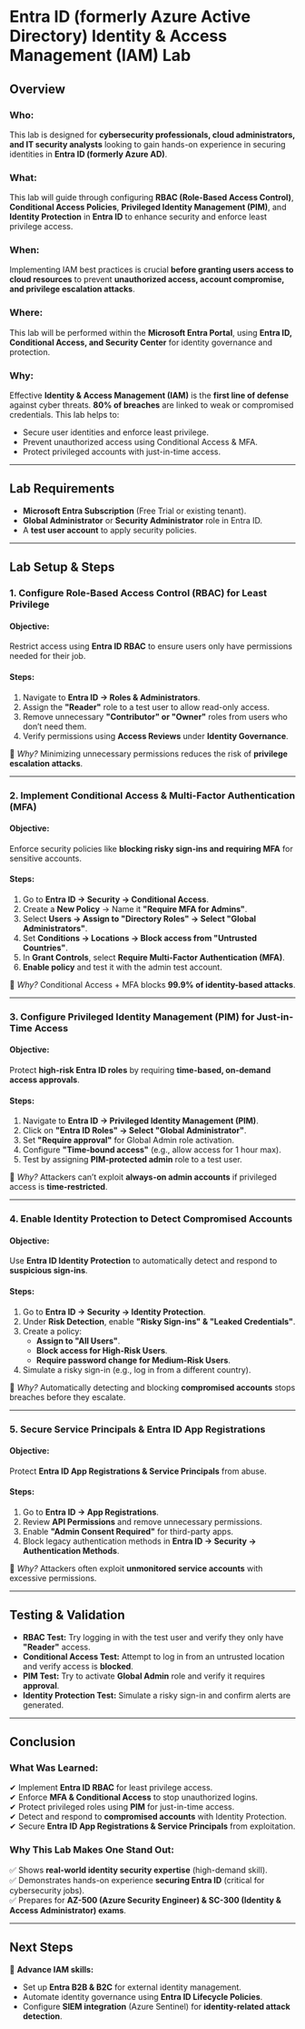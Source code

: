 # Entra ID (formerly Azure Active Directory) Identity & Access Management (IAM) Lab

## Overview

### Who:
This lab is designed for **cybersecurity professionals, cloud administrators, and IT security analysts** looking to gain hands-on experience in securing identities in **Entra ID (formerly Azure AD)**.

### What:
This lab will guide through configuring **RBAC (Role-Based Access Control)**, **Conditional Access Policies**, **Privileged Identity Management (PIM)**, and **Identity Protection** in **Entra ID** to enhance security and enforce least privilege access.

### When:
Implementing IAM best practices is crucial **before granting users access to cloud resources** to prevent **unauthorized access, account compromise, and privilege escalation attacks**.

### Where:
This lab will be performed within the **Microsoft Entra Portal**, using **Entra ID, Conditional Access, and Security Center** for identity governance and protection.

### Why:
Effective **Identity & Access Management (IAM)** is the **first line of defense** against cyber threats. **80% of breaches** are linked to weak or compromised credentials. This lab helps to:
- Secure user identities and enforce least privilege.
- Prevent unauthorized access using Conditional Access & MFA.
- Protect privileged accounts with just-in-time access.

---

## Lab Requirements
- **Microsoft Entra Subscription** (Free Trial or existing tenant).
- **Global Administrator** or **Security Administrator** role in Entra ID.
- A **test user account** to apply security policies.

---

## Lab Setup & Steps

### 1. Configure Role-Based Access Control (RBAC) for Least Privilege
#### Objective:
Restrict access using **Entra ID RBAC** to ensure users only have permissions needed for their job.

#### Steps:
1. Navigate to **Entra ID → Roles & Administrators**.
2. Assign the **"Reader"** role to a test user to allow read-only access.
3. Remove unnecessary **"Contributor" or "Owner"** roles from users who don’t need them.
4. Verify permissions using **Access Reviews** under **Identity Governance**.

📌 *Why?* Minimizing unnecessary permissions reduces the risk of **privilege escalation attacks**.

---

### 2. Implement Conditional Access & Multi-Factor Authentication (MFA)
#### Objective:
Enforce security policies like **blocking risky sign-ins and requiring MFA** for sensitive accounts.

#### Steps:
1. Go to **Entra ID → Security → Conditional Access**.
2. Create a **New Policy** → Name it **"Require MFA for Admins"**.
3. Select **Users → Assign to "Directory Roles" → Select "Global Administrators"**.
4. Set **Conditions → Locations → Block access from "Untrusted Countries"**.
5. In **Grant Controls**, select **Require Multi-Factor Authentication (MFA)**.
6. **Enable policy** and test it with the admin test account.

📌 *Why?* Conditional Access + MFA blocks **99.9% of identity-based attacks**.

---

### 3. Configure Privileged Identity Management (PIM) for Just-in-Time Access
#### Objective:
Protect **high-risk Entra ID roles** by requiring **time-based, on-demand access approvals**.

#### Steps:
1. Navigate to **Entra ID → Privileged Identity Management (PIM)**.
2. Click on **"Entra ID Roles" → Select "Global Administrator"**.
3. Set **"Require approval"** for Global Admin role activation.
4. Configure **"Time-bound access"** (e.g., allow access for 1 hour max).
5. Test by assigning **PIM-protected admin** role to a test user.

📌 *Why?* Attackers can’t exploit **always-on admin accounts** if privileged access is **time-restricted**.

---

### 4. Enable Identity Protection to Detect Compromised Accounts
#### Objective:
Use **Entra ID Identity Protection** to automatically detect and respond to **suspicious sign-ins**.

#### Steps:
1. Go to **Entra ID → Security → Identity Protection**.
2. Under **Risk Detection**, enable **"Risky Sign-ins" & "Leaked Credentials"**.
3. Create a policy:
   - **Assign to "All Users"**.
   - **Block access for High-Risk Users**.
   - **Require password change for Medium-Risk Users**.
4. Simulate a risky sign-in (e.g., log in from a different country).

📌 *Why?* Automatically detecting and blocking **compromised accounts** stops breaches before they escalate.

---

### 5. Secure Service Principals & Entra ID App Registrations
#### Objective:
Protect **Entra ID App Registrations & Service Principals** from abuse.

#### Steps:
1. Go to **Entra ID → App Registrations**.
2. Review **API Permissions** and remove unnecessary permissions.
3. Enable **"Admin Consent Required"** for third-party apps.
4. Block legacy authentication methods in **Entra ID → Security → Authentication Methods**.

📌 *Why?* Attackers often exploit **unmonitored service accounts** with excessive permissions.

---

## Testing & Validation
- **RBAC Test:** Try logging in with the test user and verify they only have **"Reader"** access.
- **Conditional Access Test:** Attempt to log in from an untrusted location and verify access is **blocked**.
- **PIM Test:** Try to activate **Global Admin** role and verify it requires **approval**.
- **Identity Protection Test:** Simulate a risky sign-in and confirm alerts are generated.

---

## Conclusion
### What Was Learned:
✔ Implement **Entra ID RBAC** for least privilege access.  
✔ Enforce **MFA & Conditional Access** to stop unauthorized logins.  
✔ Protect privileged roles using **PIM** for just-in-time access.  
✔ Detect and respond to **compromised accounts** with Identity Protection.  
✔ Secure **Entra ID App Registrations & Service Principals** from exploitation.

### Why This Lab Makes One Stand Out:
✅ Shows **real-world identity security expertise** (high-demand skill).  
✅ Demonstrates hands-on experience **securing Entra ID** (critical for cybersecurity jobs).  
✅ Prepares for **AZ-500 (Azure Security Engineer) & SC-300 (Identity & Access Administrator) exams**.

---

## Next Steps
🚀 **Advance IAM skills:**  
- Set up **Entra B2B & B2C** for external identity management.  
- Automate identity governance using **Entra ID Lifecycle Policies**.  
- Configure **SIEM integration** (Azure Sentinel) for **identity-related attack detection**.

